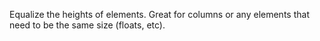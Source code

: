 Equalize the heights of elements. Great for columns or any elements that need to be the same size (floats, etc).
